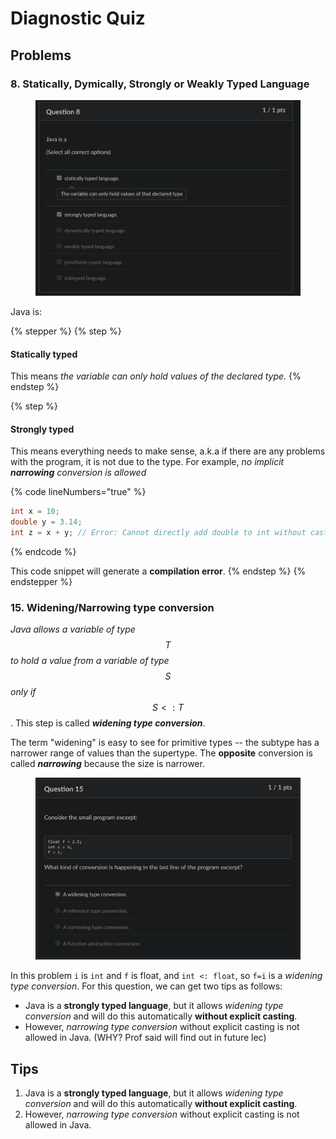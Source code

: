 # Diagnostic Quiz

## Problems

### 8. Statically, Dymically, Strongly or Weakly Typed Language

<figure><img src="../../../.gitbook/assets/lec01-quiz-Q8.png" alt="" width="563"><figcaption></figcaption></figure>

Java is:

{% stepper %}
{% step %}
#### **Statically typed**

This means _the variable can only hold values of the declared type._
{% endstep %}

{% step %}
#### **Strongly typed**

This means everything needs to make sense, a.k.a if there are any problems with the program, it is not due to the type. For example, _no implicit **narrowing** conversion is allowed_

{% code lineNumbers="true" %}
```java
int x = 10;
double y = 3.14;
int z = x + y; // Error: Cannot directly add double to int without casting
```
{% endcode %}

This code snippet will generate a **compilation error**.
{% endstep %}
{% endstepper %}

### 15. Widening/Narrowing type conversion

_Java allows a variable of type_ $$T$$ _to hold a value from a variable of type_ $$S$$ _only if_ $$S<:T$$. This step is called _**widening type conversion**_.

The term "widening" is easy to see for primitive types -- the subtype has a narrower range of values than the supertype. The **opposite** conversion is called _**narrowing**_ because the size is narrower.

<figure><img src="../../../.gitbook/assets/lec01-quiz-Q15.png" alt="" width="563"><figcaption></figcaption></figure>

In this problem `i` is `int` and `f` is float, and `int <: float`, so `f=i` is a _widening type conversion_. For this question, we can get two tips as follows:&#x20;

* Java is a **strongly typed language**, but it allows _widening type conversion_ and will do this automatically **without explicit casting**.
* However, _narrowing type conversion_ without explicit casting is not allowed in Java. (WHY? Prof said will find out in future lec)

## Tips

1. Java is a **strongly typed language**, but it allows _widening type conversion_ and will do this automatically **without explicit casting**.
2. However, _narrowing type conversion_ without explicit casting is not allowed in Java.
